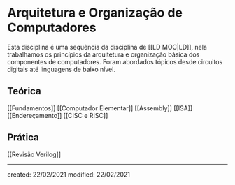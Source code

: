 # Arquitetura e Organização de Computadores
Esta disciplina é uma sequência da disciplina de [[LD MOC|LD]], nela trabalhamos os princípios da arquitetura e organização básica dos componentes de computadores. Foram abordados tópicos desde circuitos digitais até linguagens de baixo nível.

## Teórica
[[Fundamentos]]
[[Computador Elementar]]
[[Assembly]]
[[ISA]]
[[Endereçamento]]
[[CISC e RISC]]

## Prática
[[Revisão Verilog]]

---

created: 22/02/2021
modified: 22/02/2021